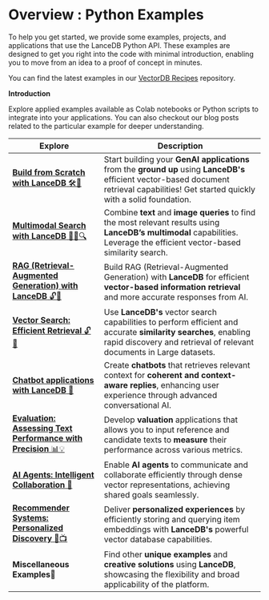 # Overview : Python Examples 

To help you get started, we provide some examples, projects, and applications that use the LanceDB Python API. These examples are designed to get you right into the code with minimal introduction, enabling you to move from an idea to a proof of concept in minutes. 

You can find the latest examples in our [VectorDB Recipes](https://github.com/lancedb/vectordb-recipes) repository. 

**Introduction**

Explore applied examples available as Colab notebooks or Python scripts to integrate into your applications. You can also checkout our blog posts related to the particular example for deeper understanding.

| Explore                                         | Description                                                                                                                                                      |
|----------------------------------------------------|------------------------------------------------------------------------------------------------------------------------------------------------------------------|
| [**Build from Scratch with LanceDB** 🛠️🚀](python_examples/build_from_scratch.md)               | Start building your **GenAI applications** from the **ground up** using **LanceDB's** efficient vector-based document retrieval capabilities! Get started quickly with a solid foundation.      |
| [**Multimodal Search with LanceDB** 🤹‍♂️🔍](python_examples/multimodal.md)               | Combine **text** and **image queries** to find the most relevant results using **LanceDB’s multimodal** capabilities. Leverage the efficient vector-based similarity search.   |
| [**RAG (Retrieval-Augmented Generation) with LanceDB** 🔓🧐](python_examples/rag.md) | Build RAG (Retrieval-Augmented Generation) with **LanceDB** for efficient **vector-based information retrieval** and more accurate responses from AI.                    |
| [**Vector Search: Efficient Retrieval** 🔓👀](python_examples/vector_search.md) | Use **LanceDB's** vector search capabilities to perform efficient and accurate **similarity searches**, enabling rapid discovery and retrieval of relevant documents in Large datasets.                                                 |
| [**Chatbot applications with LanceDB** 🤖](python_examples/chatbot.md)                | Create **chatbots** that retrieves relevant context for **coherent and context-aware replies**, enhancing user experience through advanced conversational AI. |
| [**Evaluation: Assessing Text Performance with Precision** 📊💡](python_examples/evaluations.md) | Develop **valuation** applications that allows you to input reference and candidate texts to **measure** their performance across various metrics.                                                      |
| [**AI Agents: Intelligent Collaboration** 🤖](python_examples/aiagent.md)              | Enable **AI agents** to communicate and collaborate efficiently through dense vector representations, achieving shared goals seamlessly.                                         |
| [**Recommender Systems: Personalized Discovery** 🍿📺](python_examples/recommendersystem.md)      | Deliver **personalized experiences** by efficiently storing and querying item embeddings with **LanceDB's** powerful vector database capabilities.                        |
| **Miscellaneous Examples🌟** | Find other **unique examples** and **creative solutions** using **LanceDB**, showcasing the flexibility and broad applicability of the platform. |

